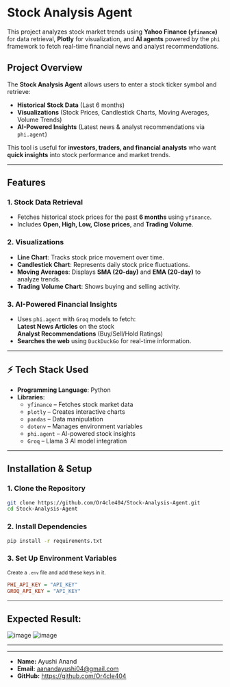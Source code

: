 # Stock Analysis Agent  

This project analyzes stock market trends using **Yahoo Finance (`yfinance`)** for data retrieval, **Plotly** for visualization, and **AI agents** powered by the `phi` framework to fetch real-time financial news and analyst recommendations.  

## **Project Overview**  
The **Stock Analysis Agent** allows users to enter a stock ticker symbol and retrieve:  
- **Historical Stock Data** (Last 6 months)  
- **Visualizations** (Stock Prices, Candlestick Charts, Moving Averages, Volume Trends)  
- **AI-Powered Insights** (Latest news & analyst recommendations via `phi.agent`)  

This tool is useful for **investors, traders, and financial analysts** who want **quick insights** into stock performance and market trends.  

---

## **Features**  

### 1. Stock Data Retrieval  
- Fetches historical stock prices for the past **6 months** using `yfinance`.  
- Includes **Open, High, Low, Close prices**, and **Trading Volume**.  

### 2. Visualizations  
- **Line Chart**: Tracks stock price movement over time.  
- **Candlestick Chart**: Represents daily stock price fluctuations.  
- **Moving Averages**: Displays **SMA (20-day)** and **EMA (20-day)** to analyze trends.  
- **Trading Volume Chart**: Shows buying and selling activity.  

### 3. AI-Powered Financial Insights
- Uses `phi.agent` with `Groq` models to fetch:  
 **Latest News Articles** on the stock  
 **Analyst Recommendations** (Buy/Sell/Hold Ratings)  
- **Searches the web** using `DuckDuckGo` for real-time information.  

---

## ⚡ **Tech Stack Used**  
- **Programming Language**: Python 
- **Libraries**:  
  - `yfinance` – Fetches stock market data  
  - `plotly` – Creates interactive charts  
  - `pandas` – Data manipulation  
  - `dotenv` – Manages environment variables  
  - `phi.agent` – AI-powered stock insights  
  - `Groq` – Llama 3 AI model integration  

---

## **Installation & Setup**  

### 1. Clone the Repository  
```sh
git clone https://github.com/Or4cle404/Stock-Analysis-Agent.git
cd Stock-Analysis-Agent
```
### 2. Install Dependencies
```sh
pip install -r requirements.txt
```

### 3. Set Up Environment Variables

<sub>Create a `.env` file and add these keys in it.</sub>

```ini
PHI_API_KEY = "API_KEY"
GROQ_API_KEY = "API_KEY"
```
---
## Expected Result:
![image](https://github.com/user-attachments/assets/8ef2f528-2141-4a33-9784-894fa47787e8)
![image](https://github.com/user-attachments/assets/3180eab9-6991-4e01-acc0-b3c473bdd00b)

---
---
- **Name:** Ayushi Anand
- **Email:** aanandayushi04@gmail.com  
- **GitHub:** https://github.com/Or4cle404

